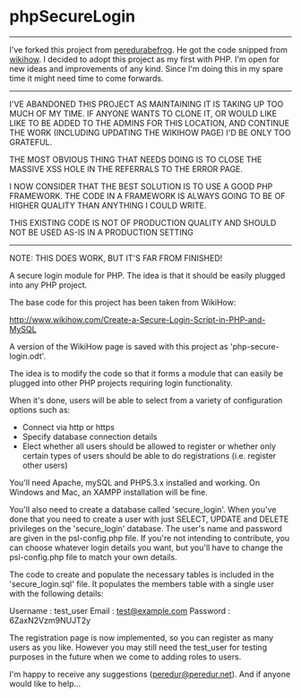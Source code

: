 phpSecureLogin
==============


*************************************************************************************************************************

I've forked this project from [peredurabefrog](https://github.com/peredurabefrog/phpSecureLogin). He got the code snipped
from [wikihow](http://www.wikihow.com/Create-a-Secure-Login-Script-in-PHP-and-MySQL). I decided to adopt this project as
my first with PHP. I'm open for new ideas and improvements of any kind. Since I'm doing this in my spare time it might need time to come forwards.

*************************************************************************************************************************

I'VE ABANDONED THIS PROJECT AS MAINTAINING IT IS TAKING UP TOO MUCH OF MY TIME.  IF ANYONE WANTS TO CLONE IT, OR WOULD LIKE LIKE TO BE ADDED TO THE ADMINS FOR THIS LOCATION, AND CONTINUE THE WORK (INCLUDING UPDATING THE WIKIHOW PAGE) I'D BE ONLY TOO GRATEFUL.

THE MOST OBVIOUS THING THAT NEEDS DOING IS TO CLOSE THE MASSIVE XSS HOLE IN THE REFERRALS TO THE ERROR PAGE.

I NOW CONSIDER THAT THE  BEST SOLUTION IS TO USE A GOOD PHP FRAMEWORK.  THE CODE IN A FRAMEWORK IS ALWAYS GOING TO BE OF HIGHER
QUALITY THAN ANYTHING I COULD WRITE.

THIS EXISTING CODE IS NOT OF PRODUCTION QUALITY AND SHOULD NOT BE USED AS-IS IN A PRODUCTION SETTING

*************************************************************************************************************************

NOTE: THIS DOES WORK, BUT IT'S FAR FROM FINISHED!

A secure login module for PHP.  The idea is that it should be easily plugged into any PHP project.

The base code for this project has been taken from WikiHow:

http://www.wikihow.com/Create-a-Secure-Login-Script-in-PHP-and-MySQL

A version of the WikiHow page is saved with this project as 'php-secure-login.odt'.

The idea is to modify the code so that it forms a module that can easily be plugged into other PHP projects requiring login functionality.

When it's done, users will be able to select from a variety of configuration options such as:

* Connect via http or https
* Specify database connection details
* Elect whether all users should be allowed to register or whether only certain types of users should be able to do registrations (i.e. register other users)

You'll need Apache, mySQL and PHP5.3.x installed and working.  On Windows and Mac, an XAMPP installation will be fine.

You'll also need to create a database called 'secure_login'.  When you've done that you need to create a user with just SELECT, UPDATE and DELETE privileges on the 'secure_login' database.  The user's name and password are given in the psl-config.php file.  If you're not intending to contribute, you can choose whatever login details you want, but you'll have to change the psl-config.php file to match your own details.

The code to create and populate the necessary tables is included in the 'secure_login.sql' file.  It populates the members table with a single user with the following details:

Username	: test_user 
Email		: test@example.com 
Password	: 6ZaxN2Vzm9NUJT2y

The registration page is now implemented, so you can register as many users as you like.  However you may still need the test_user for testing purposes in the future when we come to adding roles to users.

I'm happy to receive any suggestions (peredur@peredur.net).  And if anyone would like to help...

